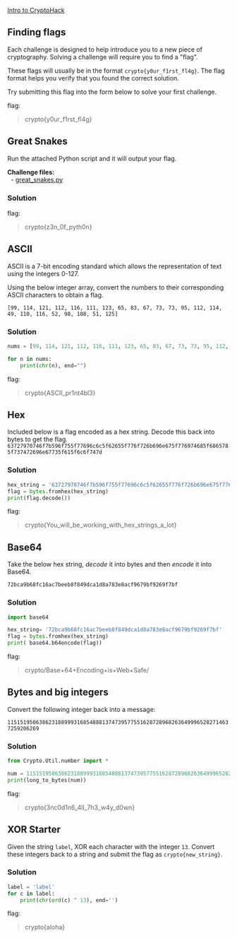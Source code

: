 [Intro to CryptoHack](https://cryptohack.org/challenges/introduction/)

## Finding flags

Each challenge is designed to help introduce you to a new piece of cryptography. Solving a challenge will require you to find a "flag".  
  
These flags will usually be in the format `crypto{y0ur_f1rst_fl4g}`. The flag format helps you verify that you found the correct solution.  
  
Try submitting this flag into the form below to solve your first challenge.

flag: 
>crypto{y0ur_f1rst_fl4g}

## Great Snakes

Run the attached Python script and it will output your flag.  
  
**Challenge files:**  
  - [great_snakes.py](https://cryptohack.org/static/challenges/great_snakes_35381fca29d68d8f3f25c9fa0a9026fb.py)  
  
### Solution
flag:
>crypto{z3n_0f_pyth0n}

## ASCII

ASCII is a 7-bit encoding standard which allows the representation of text using the integers 0-127.  
  
Using the below integer array, convert the numbers to their corresponding ASCII characters to obtain a flag.  
  
`[99, 114, 121, 112, 116, 111, 123, 65, 83, 67, 73, 73, 95, 112, 114, 49, 110, 116, 52, 98, 108, 51, 125]`

### Solution

```python
nums = [99, 114, 121, 112, 116, 111, 123, 65, 83, 67, 73, 73, 95, 112, 114, 49, 110, 116, 52, 98, 108, 51, 125]

for n in nums:
	print(chr(n), end="")
```

flag:
>crypto{ASCII_pr1nt4bl3}

## Hex

Included below is a flag encoded as a hex string. Decode this back into bytes to get the flag.  
`63727970746f7b596f755f77696c6c5f62655f776f726b696e675f776974685f6865785f737472696e67735f615f6c6f747d`

### Solution

```python
hex_string = '63727970746f7b596f755f77696c6c5f62655f776f726b696e675f776974685f6865785f737472696e67735f615f6c6f747d'
flag = bytes.fromhex(hex_string)
print(flag.decode())

```

flag:
>crypto{You_will_be_working_with_hex_strings_a_lot}

## Base64

Take the below hex string, _decode_ it into bytes and then _encode_ it into Base64.  
  
`72bca9b68fc16ac7beeb8f849dca1d8a783e8acf9679bf9269f7bf`

### Solution

```python
import base64

hex_string= '72bca9b68fc16ac7beeb8f849dca1d8a783e8acf9679bf9269f7bf'
flag = bytes.fromhex(hex_string)
print( base64.b64encode(flag))
```

flag:
>crypto/Base+64+Encoding+is+Web+Safe/

## Bytes and big integers

Convert the following integer back into a message:  
  
`11515195063862318899931685488813747395775516287289682636499965282714637259206269`

### Solution

```python
from Crypto.Util.number import *

num = 11515195063862318899931685488813747395775516287289682636499965282714637259206269
print(long_to_bytes(num))
```

flag:
>crypto{3nc0d1n6_4ll_7h3_w4y_d0wn}

   
## XOR Starter

Given the string `label`, XOR each character with the integer `13`. Convert these integers back to a string and submit the flag as `crypto{new_string}`.

### Solution

```python
label = 'label'
for c in label:
    print(chr(ord(c) ^ 13), end='')

```

flag:
>crypto{aloha}